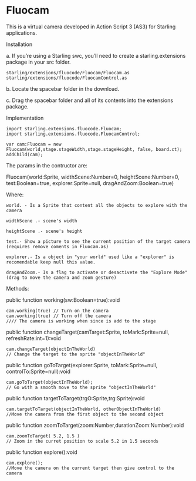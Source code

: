 Fluocam
=======

This is a virtual camera developed in Action Script 3 (AS3) for Starling applications.



Installation

a. If you’re using a Starling swc, you’ll need to create a starling.extensions package in your src folder. 

    starling/extensions/fluocode/Fluocam/Fluocam.as
    starling/extensions/fluocode/FluocamControl.as
    

b. Locate the spacebar folder in the download.

c. Drag the spacebar folder and all of its contents into the extensions package.



Implementation


    import starling.extensions.fluocode.Fluocam;
    import starling.extensions.fluocode.FluocamControl;

    var cam:Fluocam = new Fluocam(world,stage.stageWidth,stage.stageHeight, false, board.ct);
    addChild(cam);
    

The params in the contructor are:

Fluocam(world:Sprite, widthScene:Number=0, heightScene:Number=0, test:Boolean=true, explorer:Sprite=null, dragAndZoom:Boolean=true)


Where:

    world. - Is a Sprite that content all the objects to explore with the camera
    
    widthScene .- scene's width 
    
    heightScene .- scene's height 
    
    test.- Show a picture to see the current position of the target camera (requires remove coments in Fluocam.as)
    
    explorer.- Is a object in "your world" used like a "explorer" is recomendable keep null this value.
    
    dragAndZoom.- Is a flag to activate or desactivete the "Explore Mode" (drag to move the camera and zoom gesture)
    
    

Methods:

public function working(sw:Boolean=true):void

    cam.working(true) // Turn on the camera
    cam.working(true) // Turn off the camera 
    //// The camera is working when since is add to the stage
    


public function changeTarget(camTarget:Sprite, toMark:Sprite=null, refreshRate:int=1):void 

    cam.changeTarget(objectInTheWorld)
    // Change the target to the sprite "objectInTheWorld"
    


public function goToTarget(explorer:Sprite, toMark:Sprite=null, controlTo:Sprite=null):void

    cam.goToTarget(objectInTheWorld);
    // Go with a smooth move to the sprite "objectInTheWorld"
    
    
public function targetToTarget(trgO:Sprite,trg:Sprite):void 

    cam.targetToTarget(objectInTheWorld, otherObjectInTheWorld)
    //Move the camera from the first object to the second object
    

public function zoomToTarget(zoom:Number,durationZoom:Number):void

    cam.zoomToTarget( 5.2, 1.5 )
    // Zoom in the curret position to scale 5.2 in 1.5 seconds


public function explore():void

    cam.explore();
    //Move the camera on the current target then give control to the camera
